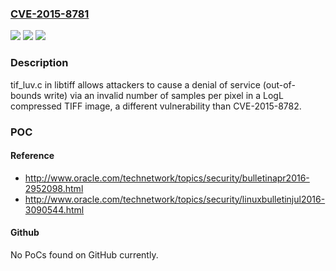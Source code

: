 ### [CVE-2015-8781](https://cve.mitre.org/cgi-bin/cvename.cgi?name=CVE-2015-8781)
![](https://img.shields.io/static/v1?label=Product&message=n%2Fa&color=blue)
![](https://img.shields.io/static/v1?label=Version&message=n%2Fa&color=blue)
![](https://img.shields.io/static/v1?label=Vulnerability&message=n%2Fa&color=brighgreen)

### Description

tif_luv.c in libtiff allows attackers to cause a denial of service (out-of-bounds write) via an invalid number of samples per pixel in a LogL compressed TIFF image, a different vulnerability than CVE-2015-8782.

### POC

#### Reference
- http://www.oracle.com/technetwork/topics/security/bulletinapr2016-2952098.html
- http://www.oracle.com/technetwork/topics/security/linuxbulletinjul2016-3090544.html

#### Github
No PoCs found on GitHub currently.

